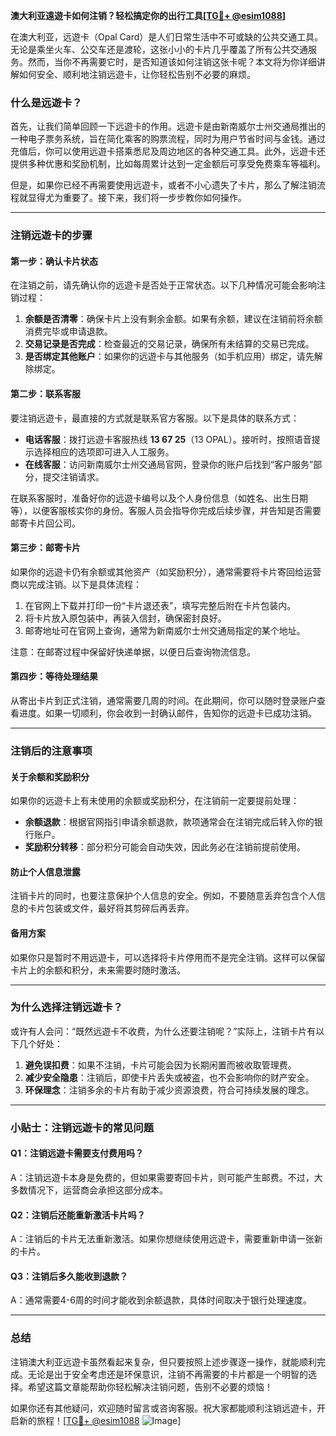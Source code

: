 **澳大利亚遠遊卡如何注销？轻松搞定你的出行工具[[TG💪+ @esim1088](https://t.me/s/esim1088)]**

在澳大利亚，远遊卡（Opal Card）是人们日常生活中不可或缺的公共交通工具。无论是乘坐火车、公交车还是渡轮，这张小小的卡片几乎覆盖了所有公共交通服务。然而，当你不再需要它时，是否知道该如何注销这张卡呢？本文将为你详细讲解如何安全、顺利地注销远遊卡，让你轻松告别不必要的麻烦。

### **什么是远遊卡？**

首先，让我们简单回顾一下远遊卡的作用。远遊卡是由新南威尔士州交通局推出的一种电子票务系统，旨在简化乘客的购票流程，同时为用户节省时间与金钱。通过充值后，你可以使用远遊卡搭乘悉尼及周边地区的各种交通工具。此外，远遊卡还提供多种优惠和奖励机制，比如每周累计达到一定金额后可享受免费乘车等福利。

但是，如果你已经不再需要使用远遊卡，或者不小心遗失了卡片，那么了解注销流程就显得尤为重要了。接下来，我们将一步步教你如何操作。

---

### **注销远遊卡的步骤**

#### **第一步：确认卡片状态**
在注销之前，请先确认你的远遊卡是否处于正常状态。以下几种情况可能会影响注销过程：
1. **余额是否清零**：确保卡片上没有剩余金额。如果有余额，建议在注销前将余额消费完毕或申请退款。
2. **交易记录是否完成**：检查最近的交易记录，确保所有未结算的交易已完成。
3. **是否绑定其他账户**：如果你的远遊卡与其他服务（如手机应用）绑定，请先解除绑定。

#### **第二步：联系客服**
要注销远遊卡，最直接的方式就是联系官方客服。以下是具体的联系方式：
- **电话客服**：拨打远遊卡客服热线 **13 67 25**（13 OPAL）。接听时，按照语音提示选择相应的选项即可进入人工服务。
- **在线客服**：访问新南威尔士州交通局官网，登录你的账户后找到“客户服务”部分，提交注销请求。

在联系客服时，准备好你的远遊卡编号以及个人身份信息（如姓名、出生日期等），以便客服核实你的身份。客服人员会指导你完成后续步骤，并告知是否需要邮寄卡片回公司。

#### **第三步：邮寄卡片**
如果你的远遊卡仍有余额或其他资产（如奖励积分），通常需要将卡片寄回给运营商以完成注销。以下是具体流程：
1. 在官网上下载并打印一份“卡片退还表”，填写完整后附在卡片包装内。
2. 将卡片放入原包装中，再装入信封，确保密封良好。
3. 邮寄地址可在官网上查询，通常为新南威尔士州交通局指定的某个地址。

注意：在邮寄过程中保留好快递单据，以便日后查询物流信息。

#### **第四步：等待处理结果**
从寄出卡片到正式注销，通常需要几周的时间。在此期间，你可以随时登录账户查看进度。如果一切顺利，你会收到一封确认邮件，告知你的远遊卡已成功注销。

---

### **注销后的注意事项**

#### **关于余额和奖励积分**
如果你的远遊卡上有未使用的余额或奖励积分，在注销前一定要提前处理：
- **余额退款**：根据官网指引申请余额退款，款项通常会在注销完成后转入你的银行账户。
- **奖励积分转移**：部分积分可能会自动失效，因此务必在注销前提前使用。

#### **防止个人信息泄露**
注销卡片的同时，也要注意保护个人信息的安全。例如，不要随意丢弃包含个人信息的卡片包装或文件，最好将其剪碎后再丢弃。

#### **备用方案**
如果你只是暂时不用远遊卡，可以选择将卡片停用而不是完全注销。这样可以保留卡片上的余额和积分，未来需要时随时激活。

---

### **为什么选择注销远遊卡？**

或许有人会问：“既然远遊卡不收费，为什么还要注销呢？”实际上，注销卡片有以下几个好处：
1. **避免误扣费**：如果不注销，卡片可能会因为长期闲置而被收取管理费。
2. **减少安全隐患**：注销后，即使卡片丢失或被盗，也不会影响你的财产安全。
3. **环保理念**：注销多余的卡片有助于减少资源浪费，符合可持续发展的理念。

---

### **小贴士：注销远遊卡的常见问题**

#### **Q1：注销远遊卡需要支付费用吗？**
A：注销远遊卡本身是免费的，但如果需要寄回卡片，则可能产生邮费。不过，大多数情况下，运营商会承担这部分成本。

#### **Q2：注销后还能重新激活卡片吗？**
A：注销后的卡片无法重新激活。如果你想继续使用远遊卡，需要重新申请一张新的卡片。

#### **Q3：注销后多久能收到退款？**
A：通常需要4-6周的时间才能收到余额退款，具体时间取决于银行处理速度。

---

### **总结**

注销澳大利亚远遊卡虽然看起来复杂，但只要按照上述步骤逐一操作，就能顺利完成。无论是出于安全考虑还是环保意识，注销不再需要的卡片都是一个明智的选择。希望这篇文章能帮助你轻松解决注销问题，告别不必要的烦恼！

如果你还有其他疑问，欢迎随时留言或咨询客服。祝大家都能顺利注销远遊卡，开启新的旅程！[[TG💪+ @esim1088](https://t.me/s/esim1088) ![Image](https://i.postimg.cc/4NQfJmqS/Snipaste-2025-05-13-00-14-12.png)]